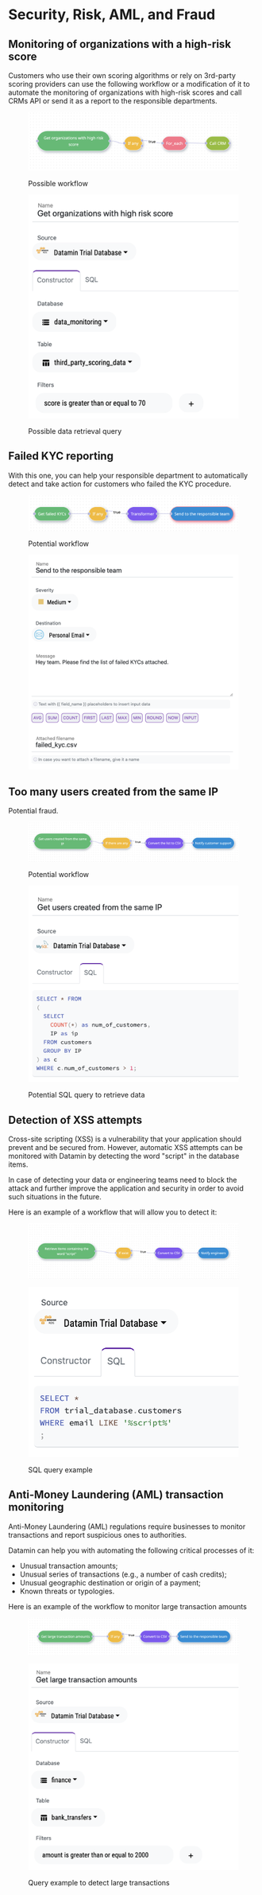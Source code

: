 # Security, Risk, AML, and Fraud

## Monitoring of organizations with a high-risk score

Customers who use their own scoring algorithms or rely on 3rd-party scoring providers can use the following workflow or a modification of it to automate the monitoring of organizations with high-risk scores and call CRMs API or send it as a report to the responsible departments.

<figure><img src="../.gitbook/assets/Screenshot 2022-10-06 at 18.04.22.png" alt=""><figcaption><p>Possible workflow</p></figcaption></figure>

<figure><img src="../.gitbook/assets/Screenshot 2022-10-06 at 18.04.41.png" alt=""><figcaption><p>Possible data retrieval query</p></figcaption></figure>

## Failed KYC reporting

With this one, you can help your responsible department to automatically detect and take action for customers who failed the KYC procedure.

<figure><img src="../.gitbook/assets/Screenshot 2022-10-06 at 18.18.08.png" alt=""><figcaption><p>Potential workflow</p></figcaption></figure>

<figure><img src="../.gitbook/assets/Screenshot 2022-10-06 at 18.18.33.png" alt=""><figcaption></figcaption></figure>

## Too many users created from the same IP

Potential fraud.

<figure><img src="../.gitbook/assets/Screenshot 2022-10-07 at 17.34.09.png" alt=""><figcaption><p>Potential workflow</p></figcaption></figure>

<figure><img src="../.gitbook/assets/Screenshot 2022-10-07 at 17.34.24.png" alt=""><figcaption><p>Potential SQL query to retrieve data</p></figcaption></figure>

## Detection of XSS attempts

Cross-site scripting (XSS) is a vulnerability that your application should prevent and be secured from. However, automatic XSS attempts can be monitored with Datamin by detecting the word "script" in the database items.&#x20;

In case of detecting your data or engineering teams need to block the attack and further improve the application and security in order to avoid such situations in the future.

Here is an example of a workflow that will allow you to detect it:

<figure><img src="../.gitbook/assets/Screenshot 2022-10-10 at 13.51.36.png" alt=""><figcaption></figcaption></figure>

<figure><img src="../.gitbook/assets/Screenshot 2022-10-10 at 13.51.48.png" alt=""><figcaption><p>SQL query example</p></figcaption></figure>

## Anti-Money Laundering (AML) transaction monitoring

Anti-Money Laundering (AML) regulations require businesses to monitor transactions and report suspicious ones to authorities.

Datamin can help you with automating the following critical processes of it:

* Unusual transaction amounts;
* Unusual series of transactions (e.g., a number of cash credits);
* Unusual geographic destination or origin of a payment;&#x20;
* Known threats or typologies.

Here is an example of the workflow to monitor large transaction amounts

<figure><img src="../.gitbook/assets/Screenshot 2022-10-10 at 15.40.05.png" alt=""><figcaption></figcaption></figure>

<figure><img src="../.gitbook/assets/Screenshot 2022-10-10 at 15.39.41.png" alt=""><figcaption><p>Query example to detect large transactions</p></figcaption></figure>
